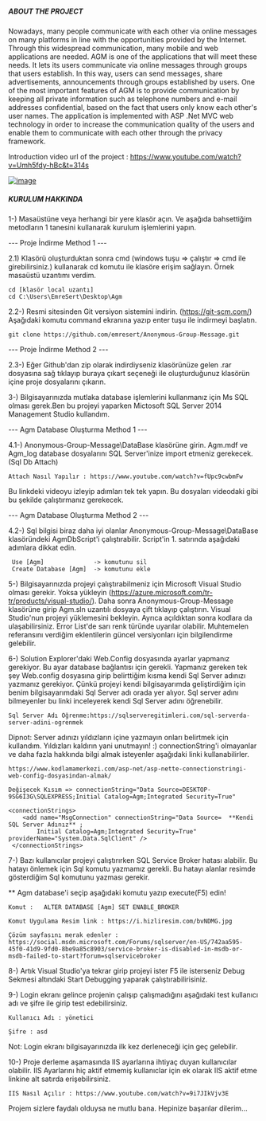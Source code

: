 
##### ABOUT THE PROJECT #####

Nowadays, many people communicate with each other via online messages on many platforms in line with the opportunities provided by the Internet. Through this widespread communication, many mobile and web applications are needed. AGM is one of the applications that will meet these needs. It lets its users communicate via online messages through groups that users establish. In this way, users can send messages, share advertisements, announcements through groups established by users. One of the most important features of AGM is to provide communication by keeping all private information such as telephone numbers and e-mail addresses confidential, based on the fact that users only know each other's user names. The application is implemented with ASP .Net MVC web technology in order to increase the communication quality of the users and enable them to communicate with each other through the privacy framework.

Introduction video url of the project : https://www.youtube.com/watch?v=Umh5fdy-hBc&t=314s

[![image](https://i.hizliresim.com/Xb19kR.jpg)](https://hizliresim.com/Xb19kR)

##### KURULUM HAKKINDA #####

1-) Masaüstüne veya herhangi bir yere klasör açın. Ve aşağıda bahsettiğim metodların 1 tanesini kullanarak kurulum işlemlerini yapın.

--- Proje İndirme Method 1 ---

2.1) Klasörü oluşturduktan sonra cmd (windows tuşu => çalıştır => cmd ile girebilirsiniz.) kullanarak cd komutu ile klasöre erişim sağlayın. Örnek masaüstü uzantımı verdim.

    cd [klasör local uzantı]
    cd C:\Users\EmreSert\Desktop\Agm 

2.2-) Resmi sitesinden Git versiyon sistemini indirin. (https://git-scm.com/)
    Aşağıdaki komutu command ekranına yazıp enter tuşu ile indirmeyi başlatın.

    git clone https://github.com/emresert/Anonymous-Group-Message.git

--- Proje İndirme Method 2 ---

2.3-) Eğer Github'dan zip olarak indirdiyseniz klasörünüze gelen .rar dosyasına sağ tıklayıp buraya çıkart seçeneği ile oluşturduğunuz klasörün içine proje dosyalarını çıkarın.

3-) Bilgisayarınızda mutlaka database işlemlerini kullanmanız için Ms SQL olması gerek.Ben bu projeyi yaparken Mictosoft SQL Server 2014 Management Studio kullandım.

--- Agm Database Oluşturma Method 1 ---

4.1-) Anonymous-Group-Message\DataBase klasörüne girin. Agm.mdf ve Agm_log database dosyalarını SQL Server'inize import etmeniz gerekecek.(Sql Db Attach)

    Attach Nasıl Yapılır : https://www.youtube.com/watch?v=fUpc9cwbmFw

Bu linkdeki videoyu izleyip adımları tek tek yapın. Bu dosyaları videodaki gibi bu şekilde çalıştırmanız gerekecek.

--- Agm Database  Oluşturma Method 2 ---

4.2-) Sql bilgisi biraz daha iyi olanlar Anonymous-Group-Message\DataBase klasöründeki AgmDbScript'i çalıştırabilir. Script'in 1. satırında aşağıdaki adımlara dikkat edin.

     Use [Agm] 	            -> komutunu sil
     Create Database [Agm]  -> komutunu ekle 

5-) Bilgisayarınızda projeyi çalıştırabilmeniz için Microsoft Visual Studio olması gerekir. Yoksa yükleyin (https://azure.microsoft.com/tr-tr/products/visual-studio/). Daha sonra Anonymous-Group-Message klasörüne girip Agm.sln uzantılı dosyaya çift tıklayıp çalıştırın. Visual Studio'nun projeyi yüklemesini bekleyin. Ayrıca açıldıktan sonra kodlara da ulaşabilirsiniz. Error List'de sarı renk türünde uyarılar olabilir. Muhtemelen referansını verdiğim eklentilerin güncel versiyonları için bilgilendirme gelebilir.

6-) Solution Explorer'daki Web.Config dosyasında ayarlar yapmanız gerekiyor. Bu ayar database bağlantısı için gerekli.
Yapmanız gereken tek şey Web.config dosyasına girip belirttiğim kısma kendi Sql Server adınızı yazmanız gerekiyor. Çünkü projeyi kendi bilgisayarımda geliştirdiğim için benim bilgisayarımdaki Sql Server adı orada yer alıyor. Sql server adını bilmeyenler bu linki inceleyerek kendi Sql Server adını öğrenebilir.

    Sql Server Adı Öğrenme:https://sqlserveregitimleri.com/sql-serverda-server-adini-ogrenmek

Dipnot: Server adınızı yıldızların içine yazmayın onları belirtmek için kullandım. Yıldızları kaldırın yani unutmayın! :)
connectionString'i olmayanlar ve daha fazla hakkında bilgi almak isteyenler aşağıdaki linki kullanabilirler.
    
    https://www.kodlamamerkezi.com/asp-net/asp-nette-connectionstringi-web-config-dosyasindan-almak/
    
    Değişecek Kısım => connectionString="Data Source=DESKTOP-9SG6I3G\SQLEXPRESS;Initial Catalog=Agm;Integrated Security=True"

    <connectionStrings>
        <add name="MsgConnection" connectionString="Data Source=  **Kendi SQL Server Adınız** ;
            Initial Catalog=Agm;Integrated Security=True" providerName="System.Data.SqlClient" />
     </connectionStrings>

7-) Bazı kullanıcılar projeyi çalıştırırken SQL Service Broker hatası alabilir. Bu hatayı önlemek için Sql komutu yazmamız gerekli. Bu hatayı alanlar resimde gösterdiğim Sql komutunu yazması gerekir.

** Agm database'i seçip aşağıdaki komutu yazıp execute(F5) edin!

    Komut :   ALTER DATABASE [Agm] SET ENABLE_BROKER

    Komut Uygulama Resim link : https://i.hizliresim.com/bvNDMG.jpg

    Çözüm sayfasını merak edenler : https://social.msdn.microsoft.com/Forums/sqlserver/en-US/742aa595-45f0-41d9-9fd0-8be9a85c8903/service-broker-is-disabled-in-msdb-or-msdb-failed-to-start?forum=sqlservicebroker

8-) Artık Visual Studio'ya tekrar girip projeyi ister F5 ile isterseniz Debug Sekmesi altındaki Start Debugging yaparak çalıştırabilirisiniz. 

9-) Login ekranı gelince projenin çalışıp çalışmadığını aşağıdaki test kullanıcı adı ve şifre ile girip test edebilirsiniz. 

    Kullanıcı Adı : yönetici
    
    Şifre : asd

Not: Login ekranı bilgisayarınızda ilk kez derleneceği için geç gelebilir.

10-) Proje derleme aşamasında IIS ayarlarına ihtiyaç duyan kullanıcılar olabilir. IIS Ayarlarını hiç aktif etmemiş kullanıclar için ek olarak IIS aktif etme linkine alt satırda erişebilirsiniz.

    IIS Nasıl Açılır : https://www.youtube.com/watch?v=9i7JIkVjv3E

Projem sizlere faydalı olduysa ne mutlu bana. Hepinize başarılar dilerim...







